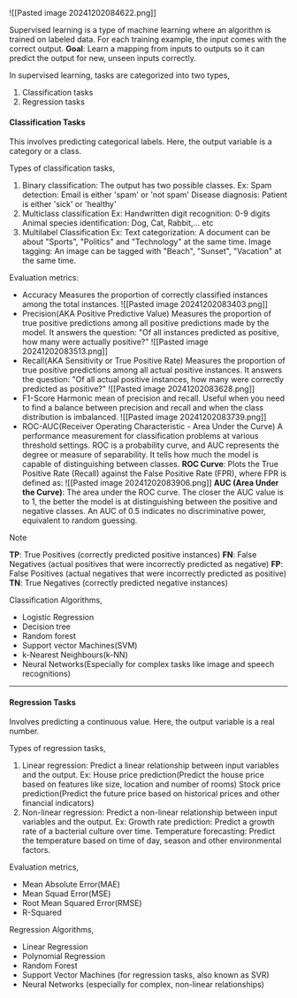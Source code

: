 ![[Pasted image 20241202084622.png]]

Supervised learning is a type of machine learning where an algorithm is trained on labeled data. For each training example, the input comes with the correct output. 
**Goal**: Learn a mapping from inputs to outputs so it can predict the output for new, unseen inputs correctly. 

In supervised learning, tasks are categorized into two types,
1. Classification tasks
2. Regression tasks

#### Classification Tasks
This involves predicting categorical labels. 
Here, the output variable is a category or a class. 

Types of classification tasks,
1. Binary classification: The output has two possible classes.
	Ex:
	Spam detection: Email is either 'spam' or 'not spam'
	Disease diagnosis: Patient is either 'sick' or 'healthy'
2. Multiclass classification
	Ex:
	Handwritten digit recognition: 0-9 digits
	Animal species identification: Dog, Cat, Rabbit,... etc
3. Multilabel Classification
	Ex: 
	Text categorization: A document can be about "Sports", "Politics" and "Technology" at the same time.
	Image tagging: An image can be tagged with "Beach", "Sunset", "Vacation" at the same time.

Evaluation metrics:
- Accuracy
	Measures the proportion of correctly classified instances among the total instances.
	![[Pasted image 20241202083403.png]]
- Precision(AKA Positive Predictive Value)
	Measures the proportion of true positive predictions among all positive predictions made by the model. It answers the question: "Of all instances predicted as positive, how many were actually positive?"
	![[Pasted image 20241202083513.png]]
- Recall(AKA Sensitivity or True Positive Rate)
	Measures the proportion of true positive predictions among all actual positive instances. It answers the question: "Of all actual positive instances, how many were correctly predicted as positive?"
	![[Pasted image 20241202083628.png]]
- F1-Score
	Harmonic mean of precision and recall. Useful when you need to find a balance between precision and recall and when the class distribution is imbalanced.
	![[Pasted image 20241202083739.png]]
- ROC-AUC(Receiver Operating Characteristic - Area Under the Curve)
	A performance measurement for classification problems at various threshold settings. ROC is a probability curve, and AUC represents the degree or measure of separability. It tells how much the model is capable of distinguishing between classes.
	**ROC Curve**: Plots the True Positive Rate (Recall) against the False Positive Rate (FPR), where FPR is defined as:
	![[Pasted image 20241202083906.png]]
	**AUC (Area Under the Curve)**: The area under the ROC curve. The closer the AUC value is to 1, the better the model is at distinguishing between the positive and negative classes. An AUC of 0.5 indicates no discriminative power, equivalent to random guessing.

> [!NOTE]
> **TP**: True Positives (correctly predicted positive instances)
> **FN**: False Negatives (actual positives that were incorrectly predicted as negative)
> **FP**: False Positives (actual negatives that were incorrectly predicted as positive)
> **TN**: True Negatives (correctly predicted negative instances)


Classification Algorithms,
- Logistic Regression
- Decision tree
- Random forest
- Support vector Machines(SVM)
- k-Nearest Neighbours(k-NN)
- Neural Networks(Especially for complex tasks like image and speech recognitions)

*****
#### Regression Tasks
Involves predicting a continuous value.
Here, the output variable is a real number.

Types of regression tasks,
1. Linear regression: Predict a linear relationship between input variables and the output.
	Ex:
	House price prediction(Predict the house price based on features like size, location and number of rooms)
	Stock price prediction(Predict the future price based on historical prices and other financial indicators)
2. Non-linear regression: Predict a non-linear relationship between input variables and the output.
	Ex:
	Growth rate prediction: Predict a growth rate of a bacterial culture over time.
	Temperature forecasting: Predict the temperature based on time of day, season and other environmental factors.

Evaluation metrics,
- Mean Absolute Error(MAE)
- Mean Squad Error(MSE)
- Root Mean Squared Error(RMSE)
- R-Squared

Regression Algorithms,
- Linear Regression
- Polynomial Regression
- Random Forest
- Support Vector Machines (for regression tasks, also known as SVR)
- Neural Networks (especially for complex, non-linear relationships)